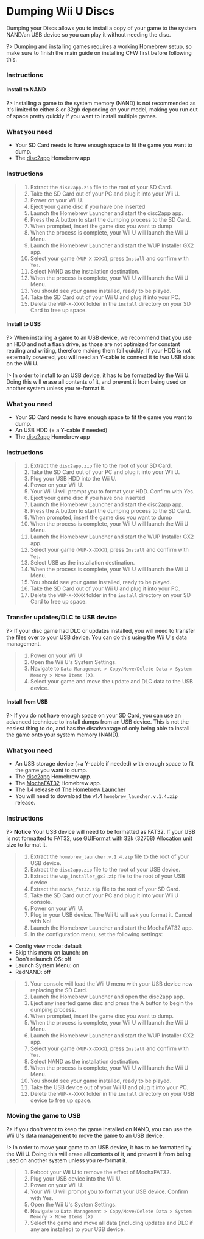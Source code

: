 # Dumping Wii U Discs

Dumping your Discs allows you to install a copy of your game to the system NAND/an USB device so you can play it without needing the disc.

?> Dumping and installing games requires a working Homebrew setup, so make sure to finish the main guide on installing CFW first before following this.

### Instructions

<!-- tabs:start -->

#### **Install to NAND**

?> Installing a game to the system memory (NAND) is not recommended as it's limited to either 8 or 32gb depending on your model, making you run out of space pretty quickly if you want to install multiple games.  

### What you need
- Your SD Card needs to have enough space to fit the game you want to dump.
- The [disc2app](http://www.wiiubru.com/appstore/zips/disc2app.zip) Homebrew app

### Instructions

> 1. Extract the `disc2app.zip` file to the root of your SD Card.
> 1. Take the SD Card out of your PC and plug it into your Wii U.
> 1. Power on your Wii U.
> 1. Eject your game disc if you have one inserted
> 1. Launch the Homebrew Launcher and start the disc2app app.
> 1. Press the A button to start the dumping process to the SD Card.
> 1. When prompted, insert the game disc you want to dump
> 1. When the process is complete, your Wii U will launch the Wii U Menu.
> 1. Launch the Homebrew Launcher and start the WUP Installer GX2 app.
> 1. Select your game (`WUP-X-XXXX`), press `Install` and confirm with `Yes`.
> 1. Select NAND as the installation destination.
> 1. When the process is complete, your Wii U will launch the Wii U Menu.
> 1. You should see your game installed, ready to be played.
> 1. Take the SD Card out of your Wii U and plug it into your PC.
> 1. Delete the `WUP-X-XXXX` folder in the `install` directory on your SD Card to free up space.

#### **Install to USB**

?> When installing a game to an USB device, we recommend that you use an HDD and not a flash drive, as those are not optimized for constant reading and writing, therefore making them fail quickly. If your HDD is not externally powered, you will need an Y-cable to connect it to two USB slots on the Wii U.

!> In order to install to an USB device, it has to be formatted by the Wii U. Doing this will erase all contents of it, and prevent it from being used on another system unless you re-format it.

### What you need
- Your SD Card needs to have enough space to fit the game you want to dump.
- An USB HDD (+ a Y-cable if needed)
- The [disc2app](http://www.wiiubru.com/appstore/zips/disc2app.zip) Homebrew app

### Instructions

> 1. Extract the `disc2app.zip` file to the root of your SD Card.
> 1. Take the SD Card out of your PC and plug it into your Wii U.
> 1. Plug your USB HDD into the Wii U.
> 1. Power on your Wii U.
> 1. Your Wii U will prompt you to format your HDD. Confirm with Yes.
> 1. Eject your game disc if you have one inserted
> 1. Launch the Homebrew Launcher and start the disc2app app.
> 1. Press the A button to start the dumping process to the SD Card.
> 1. When prompted, insert the game disc you want to dump
> 1. When the process is complete, your Wii U will launch the Wii U Menu.
> 1. Launch the Homebrew Launcher and start the WUP Installer GX2 app.
> 1. Select your game (`WUP-X-XXXX`), press `Install` and confirm with `Yes`.
> 1. Select USB as the installation destination.
> 1. When the process is complete, your Wii U will launch the Wii U Menu.
> 1. You should see your game installed, ready to be played.
> 1. Take the SD Card out of your Wii U and plug it into your PC.
> 1. Delete the `WUP-X-XXXX` folder in the `install` directory on your SD Card to free up space.

### Transfer updates/DLC to USB device

?> If your disc game had DLC or updates installed, you will need to transfer the files over to your USB device. You can do this using the Wii U's data management.

> 1. Power on your Wii U
> 1. Open the Wii U's System Settings.
> 1. Navigate to `Data Management > Copy/Move/Delete Data > System Memory > Move Items (X)`.
> 1. Select your game and move the update and DLC data to the USB device.

#### **Install from USB**

?> If you do not have enough space on your SD Card, you can use an advanced technique to install dumps from an USB device. This is not the easiest thing to do, and has the disadvantage of only being able to install the game onto your system memory (NAND).

### What you need
 - An USB storage device (+a Y-cable if needed) with enough space to fit the game you want to dump.
 - The [disc2app](http://www.wiiubru.com/appstore/zips/disc2app.zip) Homebrew app.
 - The [MochaFAT32](https://www.wiiubru.com/appstore/zips/mocha_fat32.zip) Homebrew app.
 - The  1.4 release of [The Homebrew Launcher](https://github.com/dimok789/homebrew_launcher/releases/tag/1.4)
  - You will need to download the v1.4 `homebrew_launcher.v.1.4.zip` release.

### Instructions

?> **Notice**
    Your USB device will need to be formatted as FAT32. If your USB is not formatted to FAT32, use [GUIFormat](http://www.ridgecrop.demon.co.uk/index.htm?guiformat.htm) with 32k (32768) Allocation unit size to format it.

> 1. Extract the `homebrew_launcher.v.1.4.zip` file to the root of your USB device.
> 1. Extract the `disc2app.zip` file to the root of your USB device.
> 1. Extract the `wup_installer_gx2.zip` file to the root of your USB device
> 1. Extract the `mocha_fat32.zip` file to the root of your SD Card.
> 1. Take the SD Card out of your PC and plug it into your Wii U console.
> 1. Power on your Wii U.
> 1. Plug in your USB device. The Wii U will ask you format it. Cancel with No!
> 1. Launch the Homebrew Launcher and start the MochaFAT32 app.
> 1. In the configuration menu, set the following settings:
  - Config view mode: default
  - Skip this menu on launch: on
  - Don't relaunch OS: off
  - Launch System Menu: on
  - RedNAND: off
> 1. Your console will load the Wii U menu with your USB device now replacing the SD Card.
> 1. Launch the Homebrew Launcher and open the disc2app app.
> 1. Eject any inserted game disc and press the A button to begin the dumping process.
> 1. When prompted, insert the game disc you want to dump.
> 1. When the process is complete, your Wii U will launch the Wii U Menu.
> 1. Launch the Homebrew Launcher and start the WUP Installer GX2 app.
> 1. Select your game (`WUP-X-XXXX`), press `Install` and confirm with `Yes`.
> 1. Select NAND as the installation destination.
> 1. When the process is complete, your Wii U will launch the Wii U Menu.
> 1. You should see your game installed, ready to be played.
> 1. Take the USB device out of your Wii U and plug it into your PC.
> 2. Delete the `WUP-X-XXXX` folder in the `install` directory on your USB device to free up space.

### Moving the game to USB

?> If you don't want to keep the game installed on NAND, you can use the Wii U's data management to move the game to an USB device.

!> In order to move your game to an USB device, it has to be formatted by the Wii U. Doing this will erase all contents of it, and prevent it from being used on another system unless you re-format it.

> 1. Reboot your Wii U to remove the effect of MochaFAT32.
> 1. Plug your USB device into the Wii U.
> 1. Power on your Wii U.
> 1. Your Wii U will prompt you to format your USB device. Confirm with Yes.
> 1. Open the Wii U's System Settings.
> 1. Navigate to `Data Management > Copy/Move/Delete Data > System Memory > Move Items (X)`
> 1. Select the game and move all data (including updates and DLC if any are installed) to your USB device.

<!-- tabs:end -->
